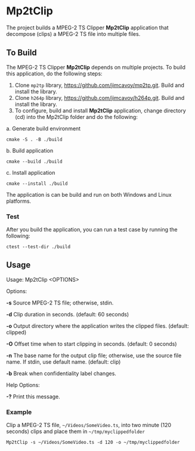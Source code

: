 # Mp2tClip
The project builds a MPEG-2 TS Clipper __Mp2tClip__ application that decompose (clips) a MPEG-2 TS file into multiple files.

## To Build 
The MPEG-2 TS Clipper __Mp2tClip__ depends on multiple projects.  To build this application, do the following steps:

1. Clone `mp2tp` library, https://github.com/jimcavoy/mp2tp.git.  Build and install the library.
2. Clone `h264p` library, https://github.com/jimcavoy/h264p.git.  Build and install the library.
3. To configure, build and install __Mp2tClip__ application, change directory (cd) into the Mp2tClip folder and do the following:

a. Generate build environment

    cmake -S . -B ./build
    
b. Build application

    cmake --build ./build

c. Install application

    cmake --install ./build

The application is can be build and run on both Windows and Linux platforms.

### Test
After you build the application, you can run a test case by running the following:

    ctest --test-dir ./build

## Usage
 Usage: Mp2tClip \<OPTIONS\>

Options:

  __-s__   Source MPEG-2 TS file; otherwise, stdin.
  
  __-d__    Clip duration in seconds. (default: 60 seconds)
  
  __-o__    Output directory where the application writes the clipped files. (default: clipped)
  
  __-O__    Offset time when to start clipping in seconds. (default: 0 seconds)
  
  __-n__    The base name for the output clip file; otherwise, use the source file name.
          If stdin, use default name.  (default: clip)
          
  __-b__    Break when confidentiality label changes.

Help Options:
  
  __-?__    Print this message.

### Example
Clip a MPEG-2 TS file, `~/Videos/SomeVideo.ts`, into two minute (120 seconds) clips and place them in `~/tmp/myclippedfolder`

    Mp2tClip -s ~/Videos/SomeVideo.ts -d 120 -o ~/tmp/myclippedfolder


  
